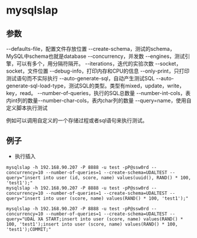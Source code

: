 # mysqlslap

## 参数
--defaults-file，配置文件存放位置
--create-schema，测试的schema，MySQL中schema也就是database
--concurrency，并发数
--engines，测试引擎，可以有多个，用分隔符隔开。
--iterations，迭代的实验次数
--socket，socket，文件位置
--debug-info，打印内存和CPU的信息
--only-print，只打印测试语句而不实际执行
--auto-generate-sql，自动产生测试SQL
--auto-generate-sql-load-type，测试SQL的类型。类型有mixed，update，write，key，read。
--number-of-queries，执行的SQL总数量
--number-int-cols，表内int列的数量--number-char-cols，表内char列的数量
--query=name，使用自定义脚本执行测试

例如可以调用自定义的一个存储过程或者sql语句来执行测试。

## 例子
- 执行插入
```shell
mysqlslap -h 192.168.90.207 -P 8888 -u test -pP@ssw0rd --concurrency=10 --number-of-queries=1 --create-schema=UDALTEST --query="insert into user (id, score, name) values(uuid(), RAND() * 100, 'test1');"
mysqlslap -h 192.168.90.207 -P 8888 -u test -pP@ssw0rd --concurrency=10 --number-of-queries=1 --create-schema=UDALTEST --query="insert into user (score, name) values(RAND() * 100, 'test1');"

mysqlslap -h 192.168.90.207 -P 8888 -u test -pP@ssw0rd --concurrency=10 --number-of-queries=1 --create-schema=UDALTEST --query="UDAL XA START;insert into user (score, name) values(RAND() * 100, 'test1');insert into user (score, name) values(RAND() * 100, 'test1');COMMIT;"
```
